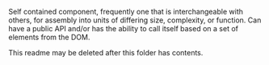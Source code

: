Self contained component, frequently one that is interchangeable with others, for assembly into units of differing size, complexity, or function. Can have a public API and/or has the ability to call itself based on a set of elements from the DOM.

This readme may be deleted after this folder has contents.
